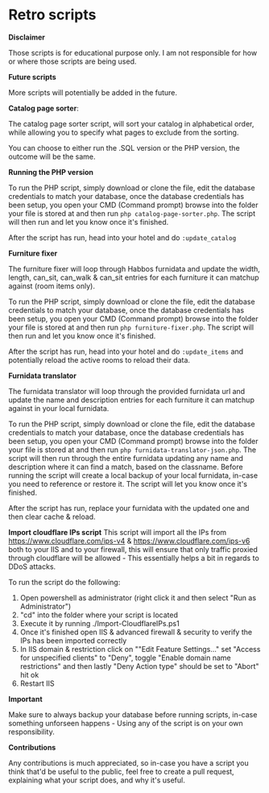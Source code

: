 # Retro scripts

**Disclaimer**

Those scripts is for educational purpose only. I am not responsible for how or where those scripts are being used.

**Future scripts**

More scripts will potentially be added in the future.


**Catalog page sorter**:

The catalog page sorter script, will sort your catalog in alphabetical order, while allowing you to specify what pages to exclude from the sorting.

You can choose to either run the .SQL version or the PHP version, the outcome will be the same.

**Running the PHP version**

To run the PHP script, simply download or clone the file, edit the database credentials to match your database, once the database credentials has been setup, you open your CMD (Command prompt) browse into the folder your file is stored at and then run ``php catalog-page-sorter.php``. The script will then run and let you know once it's finished.

After the script has run, head into your hotel and do ``:update_catalog``

**Furniture fixer**

The furniture fixer will loop through Habbos furnidata and update the width, length, can_sit, can_walk & can_sit entries for each furniture it can matchup against (room items only).

To run the PHP script, simply download or clone the file, edit the database credentials to match your database, once the database credentials has been setup, you open your CMD (Command prompt) browse into the folder your file is stored at and then run ``php furniture-fixer.php``. The script will then run and let you know once it's finished.

After the script has run, head into your hotel and do ``:update_items`` and potentially reload  the active rooms to reload their data.

**Furnidata translator**

The furnidata translator will loop through the provided furnidata url and update the name and description entries for each furniture it can matchup against in your local furnidata.

To run the PHP script, simply download or clone the file, edit the database credentials to match your database, once the database credentials has been setup, you open your CMD (Command prompt) browse into the folder your file is stored at and then run ``php furnidata-translator-json.php``. The script will then run through the entire furnidata updating any name and description where it can find a match, based on the classname. Before running the script will create a local backup of your local furnidata, in-case you need to reference or restore it. The script will let you know once it's finished.

After the script has run, replace your furnidata with the updated one and then clear cache & reload.


**Import cloudflare IPs script**
This script will import all the IPs from https://www.cloudflare.com/ips-v4 & https://www.cloudflare.com/ips-v6 both to your IIS and to your firewall, this will ensure that only traffic proxied through cloudflare will be allowed - This essentially helps a bit in regards to DDoS attacks.

To run the script do the following:
1. Open powershell as administrator (right click it and then select "Run as Administrator")
2. "cd" into the folder where your script is located
3. Execute it by running ./Import-CloudflareIPs.ps1 
4. Once it's finished open IIS & advanced firewall & security to verify the IPs has been imported correctly
5. In IIS domain & restriction click on ""Edit Feature Settings..." set "Access for unspecified clients" to "Deny", toggle "Enable domain name restrictions" and then lastly "Deny Action type" should be set to "Abort" hit ok
6. Restart IIS 

**Important**

Make sure to always backup your database before running scripts, in-case something unforseen happens - Using any of the script is on your own responsibility.

**Contributions**

Any contributions is much appreciated, so in-case you have a script you think that'd be useful to the public, feel free to create a pull request, explaining what your script does, and why it's useful.
